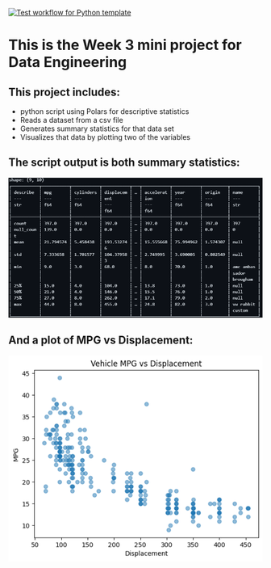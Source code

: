 [![Test workflow for Python template](https://github.com/johncoogan53/John-Coogan-week3mini/actions/workflows/pythonapp.yml/badge.svg?event=push)](https://github.com/johncoogan53/John-Coogan-week3mini/actions/workflows/pythonapp.yml)
# This is the Week 3 mini project for Data Engineering
## This project includes:
* python script using Polars for descriptive statistics
* Reads a dataset from a csv file
* Generates summary statistics for that data set
* Visualizes that data by plotting two of the variables

## The script output is both summary statistics:
![Alt text](image-1.png)

## And a plot of MPG vs Displacement:
![Alt text](image.png)
